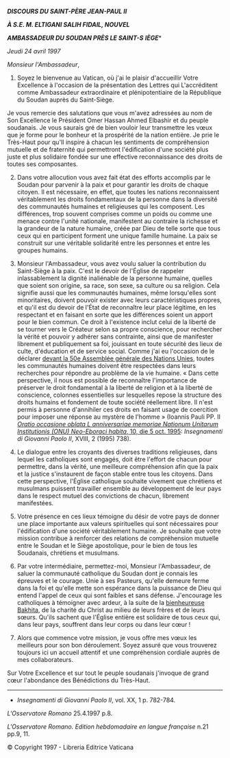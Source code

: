 ***DISCOURS DU SAINT-PÈRE JEAN-PAUL II***

***À S.E. M. ELTIGANI SALIH FIDAIL, NOUVEL***

***AMBASSADEUR DU SOUDAN PRÈS LE SAINT-S*** ***IÈGE****

*Jeudi 24 avril 1997*

*Monsieur l'Ambassadeur*,

1. Soyez le bienvenue au Vatican, où j'ai le plaisir d'accueillir Votre Excellence à l'occasion de la présentation des Lettres qui L'accréditent comme Ambassadeur extraordinaire et plénipotentiaire de la République du Soudan auprès du Saint-Siège.

Je vous remercie des salutations que vous m'avez adressées au nom de Son Excellence le Président Omer Hassan Ahmed Elbashir et du peuple soudanais. Je vous saurais gré de bien vouloir leur transmettre les vœux que je forme pour le bonheur et la prospérité de la nation entière. Je prie le Très-Haut pour qu'Il inspire à chacun les sentiments de compréhension mutuelle et de fraternité qui permettront l'édification d'une société plus juste et plus solidaire fondée sur une effective reconnaissance des droits de toutes ses composantes.

2. Dans votre allocution vous avez fait état des efforts accomplis par le Soudan pour parvenir à la paix et pour garantir les droits de chaque citoyen. Il est nécessaire, en effet, que toutes les nations reconnaissent véritablement les droits fondamentaux de la personne dans la diversité des communautés humaines et religieuses qui les composent. Les différences, trop souvent comprises comme un poids ou comme une menace contre l'unité nationale, manifestent au contraire la richesse et la grandeur de la nature humaine, créée par Dieu de telle sorte que tous ceux qui en participent forment une unique famille humaine. La paix se construit sur une véritable solidarité entre les personnes et entre les groupes humains.

3. Monsieur l'Ambassadeur, vous avez voulu saluer la contribution du Saint-Siège à la paix. C'est le devoir de l'Église de rappeler inlassablement la dignité inaliénable de la personne humaine, quelles que soient son origine, sa race, son sexe, sa culture ou sa religion. Cela signifie aussi que les communautés humaines, même lorsqu'elles sont minoritaires, doivent pouvoir exister avec leurs caractéristiques propres, et qu'il est du devoir de l'État de reconnaître leur place légitime, en les respectant et en faisant en sorte que les différences soient un apport pour le bien commun. Ce droit à l'existence inclut celui de la liberté de se tourner vers le Créateur selon sa propre conscience, pour rechercher la vérité et pouvoir y adhérer sans contrainte, ainsi que de manifester librement et publiquement sa foi, jouissant en toute sécurité des lieux de culte, d'éducation et de service social. Comme j'ai eu l'occasion de le déclarer [devant la 50e Assemblée générale des Nations Unies](http://www.vatican.va/holy_father/john_paul_ii/speeches/1995/october/documents/hf_jp-ii_spe_05101995_address-to-uno_fr.html), toutes les communautés humaines doivent être respectées dans leurs recherches pour répondre au problème de la vie humaine. « Dans cette perspective, il nous est possible de reconnaître l'importance de préserver le droit fondamental à la liberté de religion et à la liberté de conscience, colonnes essentielles sur lesquelles repose la structure des droits humains et fondement de toute société réellement libre. Il n'est permis à personne d'annihiler ces droits en faisant usage de coercition pour imposer une réponse au mystère de l'homme » (Ioannis Pauli PP. II [*Oratio occasione oblata L anniversariae memoriae Nationum Unitarum Institutionis (ONU) Neo-Eboraci habita*, 10, die 5 oct. 1995](http://www.vatican.va/holy_father/john_paul_ii/speeches/1995/october/documents/hf_jp-ii_spe_05101995_address-to-uno_fr.html): *Insegnamenti di Giovanni Paolo II*, XVIII, 2 (1995) 738).

4. Le dialogue entre les croyants des diverses traditions religieuses, dans lequel les catholiques sont engagés, doit être l'effort de chacun pour permettre, dans la vérité, une meilleure compréhension afin que la paix et la justice s'instaurent de façon stable entre tous les citoyens. Dans cette perspective, l'Église catholique souhaite vivement que chrétiens et musulmans puissent travailler ensemble au développement de leur pays dans le respect mutuel des convictions de chacun, librement manifestées.

5. Votre présence en ces lieux témoigne du désir de votre pays de donner une place importante aux valeurs spirituelles qui sont nécessaires pour l'édification d'une société véritablement humaine. Je souhaite que votre mission contribue à renforcer des relations de compréhension mutuelle entre le Soudan et le Siège apostolique, pour le bien de tous les Soudanais, chrétiens et musulmans.

6. Par votre intermédiaire, permettez-moi, Monsieur l'Ambassadeur, de saluer la communauté catholique du Soudan dont je connais les épreuves et le courage. Unie à ses Pasteurs, qu'elle demeure ferme dans la foi et qu'elle mette son espérance dans la puissance de Dieu qui entend l'appel de ceux qui sont faibles et sans défense. J'encourage les catholiques à témoigner avec ardeur, à la suite de la [bienheureuse Bakhita](http://www.vatican.va/news_services/liturgy/documents/ns_lit_doc_20001001_giuseppina-bakhita_fr.html), de la charité du Christ au milieu de leurs frères et de leurs sœurs. Qu'ils sachent que l'Église entière est solidaire de tous ceux qui, dans leur pays, souffrent dans leur corps ou dans leur cœur !

7. Alors que commence votre mission, je vous offre mes vœux les meilleurs pour son bon déroulement. Soyez assuré que vous trouverez toujours ici un accueil attentif et une compréhension cordiale auprès de mes collaborateurs.

Sur Votre Excellence et sur tout le peuple soudanais j'invoque de grand cœur l'abondance des Bénédictions du Très-Haut.

* * *

* *Insegnamenti di Giovanni Paolo II*, vol. XX, 1 p. 782-784.

*L'Osservatore Romano* 25.4.1997 p.8.

*L'Osservatore Romano. Edition hebdomadaire en langue française* n.21 pp.9, 11.

© Copyright 1997 - Libreria Editrice Vaticana